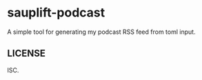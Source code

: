 # sauplift-podcast

A simple tool for generating my podcast RSS feed from toml input.

## LICENSE

ISC.
